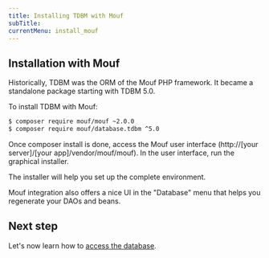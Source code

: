 ```yaml
---
title: Installing TDBM with Mouf
subTitle: 
currentMenu: install_mouf
---
```


Installation with Mouf
----------------------

Historically, TDBM was the ORM of the Mouf PHP framework. It became a standalone package starting with TDBM 5.0.

To install TDBM with Mouf:

```bash
$ composer require mouf/mouf ~2.0.0
$ composer require mouf/database.tdbm ^5.0
```

Once composer install is done, access the Mouf user interface (http://[your server]/[your app]/vendor/mouf/mouf).
In the user interface, run the graphical installer.

The installer will help you set up the complete environment.

Mouf integration also offers a nice UI in the "Database" menu that helps you regenerate your DAOs and beans.

Next step
---------

Let's now learn how to [access the database](quickstart.md).
